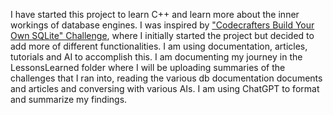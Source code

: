 I have started this project to learn C++ and learn more about the inner workings of database engines.
I was inspired by ["Codecrafters Build Your Own SQLite" Challenge](https://codecrafters.io/challenges/sqlite), where I initially started the project but decided to add more of different functionalities.
I am using documentation, articles, tutorials and AI to accomplish this.
I am documenting my journey in the LessonsLearned folder where I will be uploading summaries of the challenges that I ran into, 
reading the various db documentation documents and articles and conversing with various AIs.
I am using ChatGPT to format and summarize my findings.


